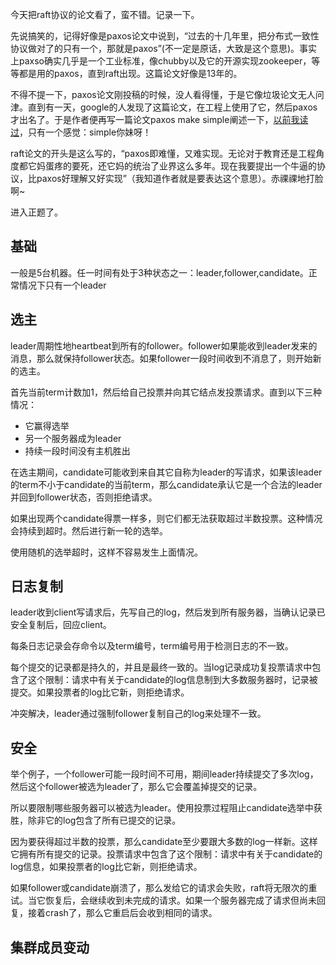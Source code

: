 今天把raft协议的论文看了，蛮不错。记录一下。

先说搞笑的，记得好像是paxos论文中说到，“过去的十几年里，把分布式一致性协议做对了的只有一个，那就是paxos”(不一定是原话，大致是这个意思)。事实上paxso确实几乎是一个工业标准，像chubby以及它的开源实现zookeeper，等等都是用的paxos，直到raft出现。这篇论文好像是13年的。

不得不提一下，paxos论文刚投稿的时候，没人看得懂，于是它像垃圾论文无人问津。直到有一天，google的人发现了这篇论文，在工程上使用了它，然后paxos才出名了。于是作者便再写一篇论文paxos make simple阐述一下，[以前我读过](paxos.md)，只有一个感觉：simple你妹呀！

raft论文的开头是这么写的，“paxos即难懂，又难实现。无论对于教育还是工程角度都它妈蛋疼的要死，还它妈的统治了业界这么多年。现在我要提出一个牛逼的协议，比paxos好理解又好实现”（我知道作者就是要表达这个意思）。赤祼祼地打脸啊~

进入正题了。

## 基础

一般是5台机器。任一时间有处于3种状态之一：leader,follower,candidate。正常情况下只有一个leader

## 选主

leader周期性地heartbeat到所有的follower。follower如果能收到leader发来的消息，那么就保持follower状态。如果follower一段时间收到不消息了，则开始新的选主。

首先当前term计数加1，然后给自己投票并向其它结点发投票请求。直到以下三种情况：

* 它赢得选举
* 另一个服务器成为leader
* 持续一段时间没有主机胜出

在选主期间，candidate可能收到来自其它自称为leader的写请求，如果该leader的term不小于candidate的当前term，那么candidate承认它是一个合法的leader并回到follower状态，否则拒绝请求。

如果出现两个candidate得票一样多，则它们都无法获取超过半数投票。这种情况会持续到超时。然后进行新一轮的选举。

使用随机的选举超时，这样不容易发生上面情况。

## 日志复制

leader收到client写请求后，先写自己的log，然后发到所有服务器，当确认记录已安全复制后，回应client。

每条日志记录会存命令以及term编号，term编号用于检测日志的不一致。

每个提交的记录都是持久的，并且是最终一致的。当log记录成功复投票请求中包含了这个限制：请求中有关于candidate的log信息制到大多数服务器时，记录被提交。如果投票者的log比它新，则拒绝请求。

冲突解决，leader通过强制follower复制自己的log来处理不一致。

## 安全

举个例子，一个follower可能一段时间不可用，期间leader持续提交了多次log，然后这个follower被选为leader了，那么它会覆盖掉提交的记录。

所以要限制哪些服务器可以被选为leader。使用投票过程阻止candidate选举中获胜，除非它的log包含了所有已提交的记录。

因为要获得超过半数的投票，那么candidate至少要跟大多数的log一样新。这样它拥有所有提交的记录。投票请求中包含了这个限制：请求中有关于candidate的log信息，如果投票者的log比它新，则拒绝请求。

如果follower或candidate崩溃了，那么发给它的请求会失败，raft将无限次的重试。当它恢复后，会继续收到未完成的请求。如果一个服务器完成了请求但尚未回复，接着crash了，那么它重启后会收到相同的请求。

## 集群成员变动












